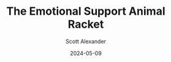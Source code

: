 ---
layout: podcast
title: "The Emotional Support Animal Racket"
author: Scott Alexander
description: https://www.astralcodexten.com/p/the-emotional-support-animal-racket
date: 2024-05-09
length: 1776503
duration: 444
guid: the-emotional-support-animal-racket
---